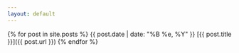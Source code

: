 ```yaml
---
layout: default
---
```


{% for post in site.posts %}
{{ post.date | date: "%B %e, %Y" }} [{{ post.title }}]({{ post.url }})
{% endfor %}
